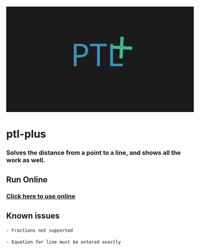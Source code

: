 ![Banner](https://raw.githubusercontent.com/jvadair/ptl-plus/4935230cb74bbe1774fbf2742bdf789aa516a5d2/ptl%2B_banner.svg)
# ptl-plus
### Solves the distance from a point to a line, and shows all the work as well.

## Run Online
### [Click here to use online](https://jvadair.github.io/ptl-plus)

## Known issues
`- Fractions not supported`

`- Equation for line must be entered exactly`

